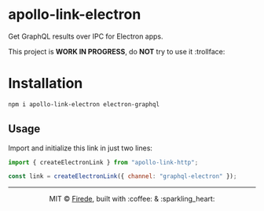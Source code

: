 # apollo-link-electron

Get GraphQL results over IPC for Electron apps.

This project is **WORK IN PROGRESS**, do **NOT** try to use it :trollface:

# Installation

```sh
npm i apollo-link-electron electron-graphql
```

## Usage

Import and initialize this link in just two lines:

```js
import { createElectronLink } from "apollo-link-http";

const link = createElectronLink({ channel: "graphql-electron" });
```

---

<p align="center">MIT &copy; <a href="https://github.com/firede">Firede</a>, built with :coffee: &amp; :sparkling_heart:<p>
